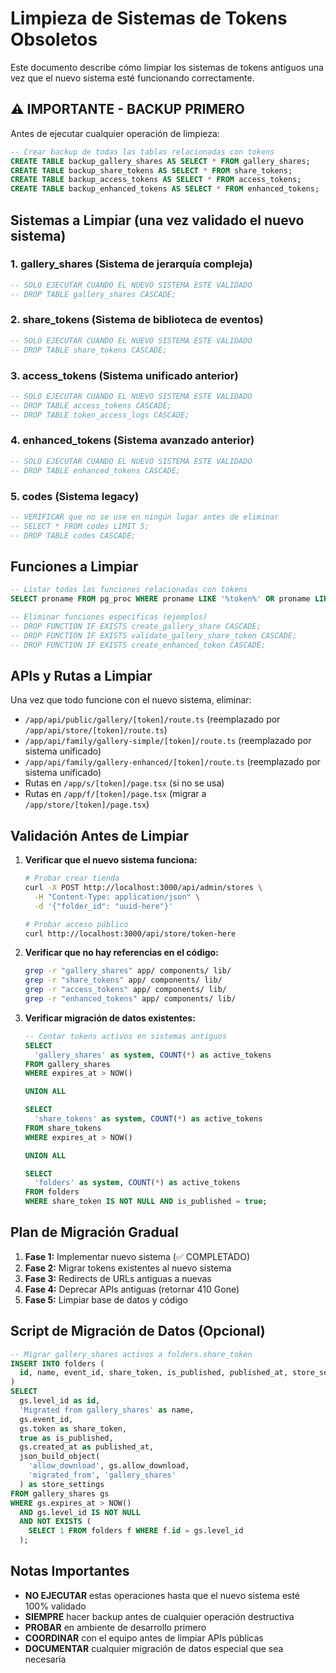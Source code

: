 # Limpieza de Sistemas de Tokens Obsoletos

Este documento describe cómo limpiar los sistemas de tokens antiguos una vez que el nuevo sistema esté funcionando correctamente.

## ⚠️ IMPORTANTE - BACKUP PRIMERO

Antes de ejecutar cualquier operación de limpieza:

```sql
-- Crear backup de todas las tablas relacionadas con tokens
CREATE TABLE backup_gallery_shares AS SELECT * FROM gallery_shares;
CREATE TABLE backup_share_tokens AS SELECT * FROM share_tokens;
CREATE TABLE backup_access_tokens AS SELECT * FROM access_tokens;
CREATE TABLE backup_enhanced_tokens AS SELECT * FROM enhanced_tokens;
```

## Sistemas a Limpiar (una vez validado el nuevo sistema)

### 1. gallery_shares (Sistema de jerarquía compleja)
```sql
-- SOLO EJECUTAR CUANDO EL NUEVO SISTEMA ESTÉ VALIDADO
-- DROP TABLE gallery_shares CASCADE;
```

### 2. share_tokens (Sistema de biblioteca de eventos)
```sql
-- SOLO EJECUTAR CUANDO EL NUEVO SISTEMA ESTÉ VALIDADO
-- DROP TABLE share_tokens CASCADE;
```

### 3. access_tokens (Sistema unificado anterior)
```sql
-- SOLO EJECUTAR CUANDO EL NUEVO SISTEMA ESTÉ VALIDADO
-- DROP TABLE access_tokens CASCADE;
-- DROP TABLE token_access_logs CASCADE;
```

### 4. enhanced_tokens (Sistema avanzado anterior)
```sql
-- SOLO EJECUTAR CUANDO EL NUEVO SISTEMA ESTÉ VALIDADO
-- DROP TABLE enhanced_tokens CASCADE;
```

### 5. codes (Sistema legacy)
```sql
-- VERIFICAR que no se use en ningún lugar antes de eliminar
-- SELECT * FROM codes LIMIT 5;
-- DROP TABLE codes CASCADE;
```

## Funciones a Limpiar

```sql
-- Listar todas las funciones relacionadas con tokens
SELECT proname FROM pg_proc WHERE proname LIKE '%token%' OR proname LIKE '%share%';

-- Eliminar funciones específicas (ejemplos)
-- DROP FUNCTION IF EXISTS create_gallery_share CASCADE;
-- DROP FUNCTION IF EXISTS validate_gallery_share_token CASCADE;
-- DROP FUNCTION IF EXISTS create_enhanced_token CASCADE;
```

## APIs y Rutas a Limpiar

Una vez que todo funcione con el nuevo sistema, eliminar:

- `/app/api/public/gallery/[token]/route.ts` (reemplazado por `/app/api/store/[token]/route.ts`)
- `/app/api/family/gallery-simple/[token]/route.ts` (reemplazado por sistema unificado)
- `/app/api/family/gallery-enhanced/[token]/route.ts` (reemplazado por sistema unificado)
- Rutas en `/app/s/[token]/page.tsx` (si no se usa)
- Rutas en `/app/f/[token]/page.tsx` (migrar a `/app/store/[token]/page.tsx`)

## Validación Antes de Limpiar

1. **Verificar que el nuevo sistema funciona:**
   ```bash
   # Probar crear tienda
   curl -X POST http://localhost:3000/api/admin/stores \
     -H "Content-Type: application/json" \
     -d '{"folder_id": "uuid-here"}'

   # Probar acceso público
   curl http://localhost:3000/api/store/token-here
   ```

2. **Verificar que no hay referencias en el código:**
   ```bash
   grep -r "gallery_shares" app/ components/ lib/
   grep -r "share_tokens" app/ components/ lib/
   grep -r "access_tokens" app/ components/ lib/
   grep -r "enhanced_tokens" app/ components/ lib/
   ```

3. **Verificar migración de datos existentes:**
   ```sql
   -- Contar tokens activos en sistemas antiguos
   SELECT 
     'gallery_shares' as system, COUNT(*) as active_tokens
   FROM gallery_shares 
   WHERE expires_at > NOW()
   
   UNION ALL
   
   SELECT 
     'share_tokens' as system, COUNT(*) as active_tokens
   FROM share_tokens 
   WHERE expires_at > NOW()
   
   UNION ALL
   
   SELECT 
     'folders' as system, COUNT(*) as active_tokens
   FROM folders 
   WHERE share_token IS NOT NULL AND is_published = true;
   ```

## Plan de Migración Gradual

1. **Fase 1:** Implementar nuevo sistema (✅ COMPLETADO)
2. **Fase 2:** Migrar tokens existentes al nuevo sistema
3. **Fase 3:** Redirects de URLs antiguas a nuevas
4. **Fase 4:** Deprecar APIs antiguas (retornar 410 Gone)
5. **Fase 5:** Limpiar base de datos y código

## Script de Migración de Datos (Opcional)

```sql
-- Migrar gallery_shares activos a folders.share_token
INSERT INTO folders (
  id, name, event_id, share_token, is_published, published_at, store_settings
)
SELECT 
  gs.level_id as id,
  'Migrated from gallery_shares' as name,
  gs.event_id,
  gs.token as share_token,
  true as is_published,
  gs.created_at as published_at,
  json_build_object(
    'allow_download', gs.allow_download,
    'migrated_from', 'gallery_shares'
  ) as store_settings
FROM gallery_shares gs
WHERE gs.expires_at > NOW()
  AND gs.level_id IS NOT NULL
  AND NOT EXISTS (
    SELECT 1 FROM folders f WHERE f.id = gs.level_id
  );
```

## Notas Importantes

- **NO EJECUTAR** estas operaciones hasta que el nuevo sistema esté 100% validado
- **SIEMPRE** hacer backup antes de cualquier operación destructiva
- **PROBAR** en ambiente de desarrollo primero
- **COORDINAR** con el equipo antes de limpiar APIs públicas
- **DOCUMENTAR** cualquier migración de datos especial que sea necesaria

